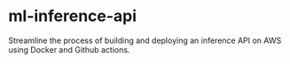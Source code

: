 # ml-inference-api
 Streamline the process of building and deploying an inference API on AWS using Docker and Github actions.
